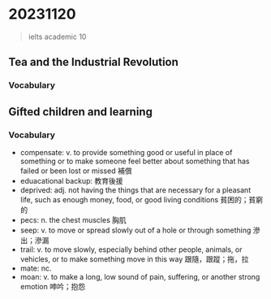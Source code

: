 # 20231120

> ielts academic 10

## Tea and the Industrial Revolution

### Vocabulary

## Gifted children and learning

### Vocabulary

- compensate: v. to provide something good or useful in place of something or to make someone feel better about something that has failed or been lost or missed 補償
- eduacational backup: 教育後援
- deprived: adj. not having the things that are necessary for a pleasant life, such as enough money, food, or good living conditions 貧困的；貧窮的
- pecs: n. the chest muscles 胸肌
- seep: v. to move or spread slowly out of a hole or through something 滲出；滲漏
- trail: v. to move slowly, especially behind other people, animals, or vehicles, or to make something move in this way 跟隨，跟蹤；拖，拉
- mate: nc. 
- moan: v. to make a long, low sound of pain, suffering, or another strong emotion 呻吟；抱怨